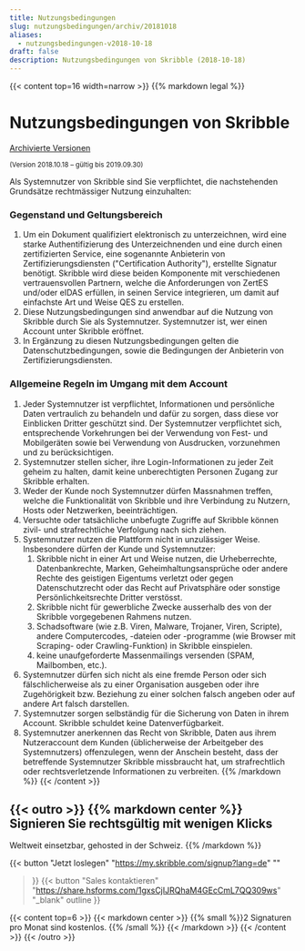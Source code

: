 ```yaml
---
title: Nutzungsbedingungen
slug: nutzungsbedingungen/archiv/20181018
aliases:
  - nutzungsbedingungen-v2018-10-18
draft: false
description: Nutzungsbedingungen von Skribble (2018-10-18)
---
```


{{< content top=16 width=narrow >}}
{{% markdown legal %}}
# Nutzungsbedingungen von Skribble

[Archivierte Versionen](/de/nutzungsbedingungen/archiv)

<small>(Version 2018.10.18 – gültig bis 2019.09.30)</small>

Als Systemnutzer von Skribble sind Sie verpflichtet, die nachstehenden Grundsätze rechtmässiger Nutzung
einzuhalten:

### Gegenstand und Geltungsbereich
1. Um ein Dokument qualifiziert elektronisch zu unterzeichnen, wird eine starke Authentifizierung des Unterzeichnenden und eine durch einen zertifizierten Service, eine sogenannte Anbieterin von Zertifizierungsdiensten ("Certification Authority"), erstellte Signatur benötigt. Skribble wird diese beiden Komponente mit verschiedenen vertrauensvollen Partnern, welche die Anforderungen von ZertES und/oder eIDAS erfüllen, in seinen Service integrieren, um damit auf einfachste Art und Weise QES zu erstellen.
2. Diese Nutzungsbedingungen sind anwendbar auf die Nutzung von Skribble durch Sie als Systemnutzer. Systemnutzer ist, wer einen Account unter Skribble eröffnet.
3. In Ergänzung zu diesen Nutzungsbedingungen gelten die Datenschutzbedingungen, sowie die Bedingungen der Anbieterin von Zertifizierungsdiensten.

### Allgemeine Regeln im Umgang mit dem Account
1. Jeder Systemnutzer ist verpflichtet, Informationen und persönliche Daten vertraulich zu behandeln und dafür zu sorgen, dass diese vor Einblicken Dritter geschützt sind. Der Systemnutzer verpflichtet sich, entsprechende Vorkehrungen bei der Verwendung von Fest- und Mobilgeräten sowie bei Verwendung von Ausdrucken, vorzunehmen und zu berücksichtigen.
2. Systemnutzer stellen sicher, ihre Login-Informationen zu jeder Zeit geheim zu halten, damit keine unberechtigten Personen Zugang zur Skribble erhalten.
3. Weder der Kunde noch Systemnutzer dürfen Massnahmen treffen, welche die Funktionalität von Skribble und ihre Verbindung zu Nutzern, Hosts oder Netzwerken, beeinträchtigen.
4. Versuchte oder tatsächliche unbefugte Zugriffe auf Skribble können zivil- und strafrechtliche Verfolgung nach sich ziehen.
5. Systemnutzer nutzen die Plattform nicht in unzulässiger Weise. Insbesondere dürfen der Kunde und Systemnutzer:
    1. Skribble nicht in einer Art und Weise nutzen, die Urheberrechte, Datenbankrechte, Marken, Geheimhaltungsansprüche oder andere Rechte des geistigen Eigentums verletzt oder gegen Datenschutzrecht oder das Recht auf Privatsphäre oder sonstige Persönlichkeitsrechte Dritter verstösst.
    2. Skribble nicht für gewerbliche Zwecke ausserhalb des von der Skribble vorgegebenen Rahmens nutzen.
    3. Schadsoftware (wie z.B. Viren, Malware, Trojaner, Viren, Scripte), andere Computercodes, -dateien oder -programme (wie Browser mit Scraping- oder Crawling-Funktion) in Skribble einspielen.
    4. keine unaufgeforderte Massenmailings versenden (SPAM, Mailbomben, etc.).
6. Systemnutzer dürfen sich nicht als eine fremde Person oder sich fälschlicherweise als zu einer Organisation ausgeben oder ihre Zugehörigkeit bzw. Beziehung zu einer solchen falsch angeben oder auf andere Art falsch darstellen.
7. Systemnutzer sorgen selbständig für die Sicherung von Daten in ihrem Account. Skribble schuldet keine Datenverfügbarkeit.
8. Systemnutzer anerkennen das Recht von Skribble, Daten aus ihrem Nutzeraccount dem Kunden (üblicherweise der Arbeitgeber des Systemnutzers) offenzulegen, wenn der Anschein besteht, dass der betreffende Systemnutzer Skribble missbraucht hat, um strafrechtlich oder rechtsverletzende Informationen zu verbreiten.
{{% /markdown %}}
{{< /content >}}

[//]: # (--------------------------------------------------------------------------------------------------------------)

{{< outro >}}
{{% markdown center %}}
Signieren Sie rechtsgültig 
mit wenigen Klicks
---
Weltweit einsetzbar, gehosted in der Schweiz.
{{% /markdown %}}

{{< button
  "Jetzt loslegen"
  "https://my.skribble.com/signup?lang=de"
  ""
>}}
{{< button
  "Sales kontaktieren"
  "https://share.hsforms.com/1gxsCjIJRQhaM4GEcCmL7QQ309ws"
  "_blank"
  outline
>}}

{{< content top=6 >}}
{{< markdown center >}}
{{% small %}}2 Signaturen pro Monat sind kostenlos.
{{% /small %}} 
{{< /markdown >}}
{{< /content >}}
{{< /outro >}}
